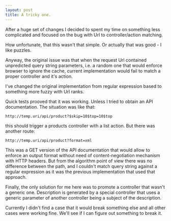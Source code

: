 ```yaml
---
layout: post
title: A tricky one.
---
```


After a huge set of changes I decided to spent my time on something less complicated and focused on the bug with Url to controller/action matching.

How unfortunate, that this wasn't that simple. Or actually that was good - I like puzzles.

Anyway, the original issue was that when the request Url contained unpredicted query string parameters,
i.e. a random one that would enforce browser to ignore the cache, current implementation would fail to match a proper controller and it's action.

I've changed the original implementation from regular expression based to something more fuzzy with Url ranks.

Quick tests prooved that it was working. Unless I tried to obtain an API documentation. The situation was like that:

```
http://temp.uri/api/product?$skip=10$top=10$top
```

this should trigger a products controller with a list action. But there was another route:

```
http://temp.uri/api/product?format=xml
```

This was a GET version of the API documentation that would allow to enforce an output format without need of content-negotiation mechanism with HTTP headers.
But from the algorithm point of view there was no difference between the path, and I couldn't match query string against a regular expression as it was the previous implementation that used that approach.

Finally, the only solution for me here was to promote a controller that wasn't a generic one. Description is generated by a special controller that uses a generic parameter of another controller being a subject of the description.

Currently I didn't find a case that it would break something else and all other cases were working fine. We'll see if I can figure out something to break it.